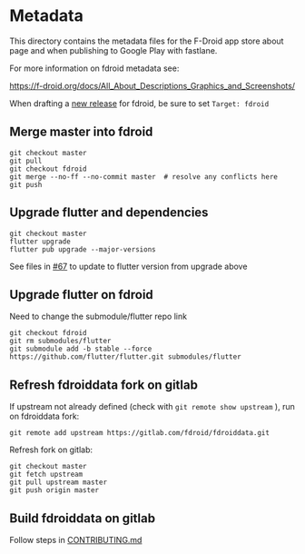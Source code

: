 # Metadata

This directory contains the metadata files for the F-Droid app store about page and when publishing to Google Play with fastlane. 

For more information on fdroid metadata see: 

https://f-droid.org/docs/All_About_Descriptions_Graphics_and_Screenshots/

When drafting a [new release](https://github.com/jithware/brethap/releases/new) for fdroid, be sure to set ```Target: fdroid```

## Merge master into fdroid
```
git checkout master
git pull
git checkout fdroid
git merge --no-ff --no-commit master  # resolve any conflicts here
git push
```

## Upgrade flutter and dependencies
```
git checkout master
flutter upgrade
flutter pub upgrade --major-versions
```
See files in [#67](https://github.com/jithware/brethap/issues/67) to update to flutter version from upgrade above

## Upgrade flutter on fdroid
Need to change the submodule/flutter repo link
```
git checkout fdroid
git rm submodules/flutter
git submodule add -b stable --force https://github.com/flutter/flutter.git submodules/flutter
```

## Refresh fdroiddata fork on gitlab
If upstream not already defined (check with `git remote show upstream` ), run on fdroiddata fork:
```
git remote add upstream https://gitlab.com/fdroid/fdroiddata.git
```
Refresh fork on gitlab:
```
git checkout master
git fetch upstream
git pull upstream master
git push origin master
```

## Build fdroiddata on gitlab
Follow steps in [CONTRIBUTING.md](https://gitlab.com/fdroid/fdroiddata/blob/master/CONTRIBUTING.md#building-it)